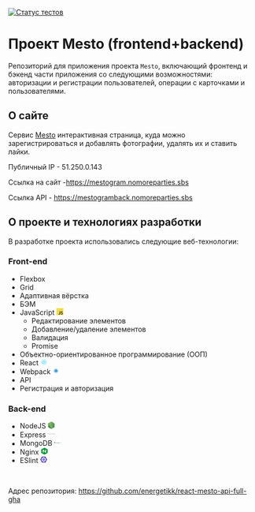 [![Статус тестов](../../actions/workflows/tests.yml/badge.svg)](../../actions/workflows/tests.yml)

# Проект Mesto (frontend+backend)

Репозиторий для приложения проекта `Mesto`, включающий фронтенд и бэкенд части приложения со следующими возможностями: авторизации и регистрации пользователей, операции с карточками и пользователями.


## О сайте

Сервис <a href="https://mesto.online.nomoredomains.work/" target="_blank">Mesto</a> интерактивная страница, куда можно зарегистрироваться и добавлять фотографии, удалять их и ставить лайки.

Публичный IP - 51.250.0.143

Ссылка на сайт -https://mestogram.nomoreparties.sbs

Ссылка API - https://mestogramback.nomoreparties.sbs

## О проекте и технологиях разработки

В разработке проекта использовались следующие веб-технологии:



### Front-end

<ul>
  <li>Flexbox</li>
  <li>Grid</li>
  <li>Адаптивная вёрстка</li>
  <li>БЭМ</li>
  <li>JavaScript <img style="width: 3%" src="https://github.com/github/explore/blob/main/topics/javascript/javascript.png" alt="JavaScript">
    <ul>
      <li>Редактирование элементов</li>
      <li>Добавление/удаление элементов</li>
      <li>Валидация</li>
      <li>Promise</li>
    </ul>
  </li>
    <li>Объектно-ориентированное программирование (ООП)</li>
    <li>React <img style="width: 3%" src="https://github.com/github/explore/blob/main/topics/react/react.png" alt="React"></li>
    <li>Webpack <img style="width: 3%" src="https://github.com/github/explore/blob/main/topics/webpack/webpack.png" alt="Webpack"></li>
    <li>API</li>
    <li>Регистрация и авторизация</li>
</ul>

### Back-end

<ul>
  <li>
  NodeJS <img style="width: 3%" src="https://github.com/github/explore/blob/main/topics/nodejs/nodejs.png" alt="NodeJS">
  </li>
  <li>
  Express <img style="width: 3%" src="https://github.com/github/explore/blob/main/topics/express/express.png" alt="Express">
  </li>
  <li>
  MongoDB <img style="width: 3%" src="https://github.com/github/explore/blob/main/topics/mongodb/mongodb.png" alt="MongoDB">
  </li>
  <li>
  Nginx <img style="width: 3%" src="https://github.com/github/explore/blob/main/topics/nginx/nginx.png" alt="Nginx">
  </li>
  <li>ESlint <img style="width: 3%" src="https://github.com/github/explore/blob/main/topics/eslint/eslint.png" alt="ESlint"></li>
</ul>

</br>

Адрес репозитория: https://github.com/energetikk/react-mesto-api-full-gha
